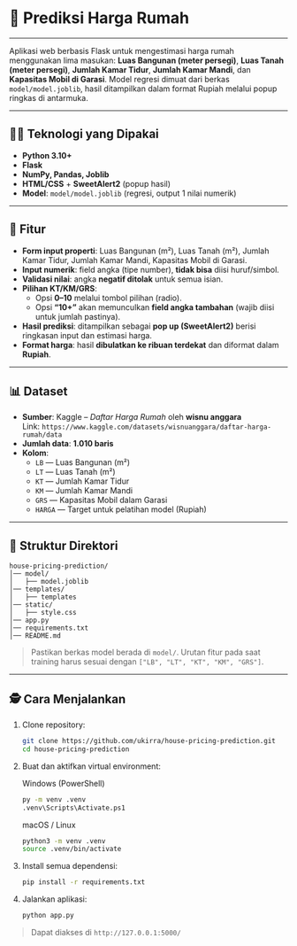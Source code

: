 # 🏡 Prediksi Harga Rumah

---

Aplikasi web berbasis Flask untuk mengestimasi harga rumah menggunakan lima masukan: **Luas Bangunan (meter persegi)**, **Luas Tanah (meter persegi)**, **Jumlah Kamar Tidur**, **Jumlah Kamar Mandi**, dan **Kapasitas Mobil di Garasi**. Model regresi dimuat dari berkas `model/model.joblib`, hasil ditampilkan dalam format Rupiah melalui popup ringkas di antarmuka.

---

## 👨‍💻 Teknologi yang Dipakai
- **Python 3.10+**
- **Flask**
- **NumPy, Pandas, Joblib**
- **HTML/CSS** + **SweetAlert2** (popup hasil)
- **Model**: `model/model.joblib` (regresi, output 1 nilai numerik)

---

## 📌 Fitur
- **Form input properti**: Luas Bangunan (m²), Luas Tanah (m²), Jumlah Kamar Tidur, Jumlah Kamar Mandi, Kapasitas Mobil di Garasi.
- **Input numerik**: field angka (tipe number), **tidak bisa** diisi huruf/simbol.
- **Validasi nilai**: angka **negatif ditolak** untuk semua isian.
- **Pilihan KT/KM/GRS**:
  - Opsi **0–10** melalui tombol pilihan (radio).
  - Opsi **“10+”** akan memunculkan **field angka tambahan** (wajib diisi untuk jumlah pastinya).
- **Hasil prediksi**: ditampilkan sebagai **pop up (SweetAlert2)** berisi ringkasan input dan estimasi harga.
- **Format harga**: hasil **dibulatkan ke ribuan terdekat** dan diformat dalam **Rupiah**.

---

## 📊 Dataset
- **Sumber**: Kaggle – *Daftar Harga Rumah* oleh **wisnu anggara**  
  Link: `https://www.kaggle.com/datasets/wisnuanggara/daftar-harga-rumah/data`
- **Jumlah data**: **1.010 baris**
- **Kolom**:
  - `LB` — Luas Bangunan (m²)
  - `LT` — Luas Tanah (m²)
  - `KT` — Jumlah Kamar Tidur
  - `KM` — Jumlah Kamar Mandi
  - `GRS` — Kapasitas Mobil dalam Garasi
  - `HARGA` — Target untuk pelatihan model (Rupiah)

---

## 📝 Struktur Direktori
  ```
  house-pricing-prediction/
  │── model/
  │   ├── model.joblib
  │── templates/
  │   ├── templates
  │── static/
  │   ├── style.css
  │── app.py
  │── requirements.txt
  │── README.md
  ```

> Pastikan berkas model berada di `model/`. Urutan fitur pada saat training harus sesuai dengan `["LB", "LT", "KT", "KM", "GRS"]`.

---

## 🕵️ Cara Menjalankan
1. Clone repository:

    ```bash
    git clone https://github.com/ukirra/house-pricing-prediction.git
    cd house-pricing-prediction
    ```

2. Buat dan aktifkan virtual environment:

    Windows (PowerShell)

    ```bash
    py -m venv .venv
    .venv\Scripts\Activate.ps1
    ```

    macOS / Linux

    ```bash
    python3 -m venv .venv
    source .venv/bin/activate
    ```

3. Install semua dependensi:

    ```bash
    pip install -r requirements.txt
    ```

4. Jalankan aplikasi:

    ```bash
    python app.py
    ```

> Dapat diakses di `http://127.0.0.1:5000/`
